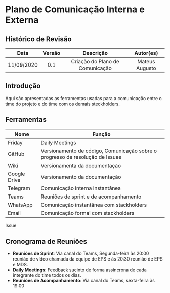 #	Plano de Comunicação Interna e Externa

## Histórico de Revisão

|   Data   |  Versão  |        Descrição       |          Autor(es)          |
|:--------:|:--------:|:----------------------:|:---------------------------:|
|11/09/2020|   0.1    | Criação do Plano de Comunicação        |   Mateus Augusto  |

## Introdução

Aqui são apresentadas as ferramentas usadas para a comunicação entre o time do projeto e do time com os demais steckholders. 

## Ferramentas

Nome | Função 
--|--
Friday | Daily Meetings
GitHub | Versionamento de código, Comunicação sobre o progresso de resolução de Issues
Wiki | Versionamenta da documentação
Google Drive | Versionamento da documentação
Telegram | Comunicação interna instantânea
Teams | Reuniões de sprint e de acompanhamento
WhatsApp | Comunicação instantânea com stackholders
Email | Comunicação formal com stackholders
Issue

## Cronograma de Reuniões

- **Reuniões de Sprint**: Via canal do Teams, Segunda-feira às 20:00 reunião de vídeo chamada da equipe de EPS e às 20:30 reunião de EPS e MDS.
- **Daily Meetings**: Feedback sucinto de forma assíncrona de cada integrante do time todos os dias.
- **Reuniões de Acompanhamento**: Via canal do Teams, sexta-feira às 19:00 




